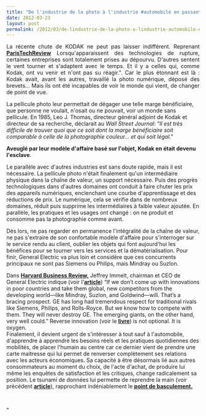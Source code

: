 ```yaml
---
title: "De l'industrie de la photo à l'industrie #automobile en passant par #GE"
date: 2012-03-23
layout: post
permalink: /2012/03/de-lindustrie-de-la-photo-a-lindustrie-automobile-en-passant-par-ge.html
---
```


<p style="text-align: justify">La récente chute de KODAK ne peut pas laisser indifférent. Reprenant <a href="http://www.paristechreview.com/2012/02/20/kodak-lecons-faillite/" target="_blank"><strong>ParisTechReview</strong></a> Lorsqu'apparaissent des technologies de rupture, certaines entreprises  sont totalement prises au dépourvu. D'autres sentent le vent tourner et  s'adaptent avec le temps. Et il y a celles qui, comme Kodak, ont vu  venir et n'ont pas su réagir.". Car le plus étonnant est là : Kodak avait, avant les autres, travaillé la photo numérique, déposé des brevets... Mais ils ont été incapables de voir le monde qui vient, de changer de point de vue.</p> <p style=""text-align: justify"">La pellicule photo leur permettait de dégager une telle marge bénéficiaire, que personne ne voulait, n'osait ou ne pouvait, voir un monde sans pellicule. En 1985, Leo J. Thomas, directeur général adjoint de Kodak et directeur de sa recherche, déclarait au <em>Wall Street Journal</em>:  “<em>Il est très difficile de trouver quoi que ce soit dont la marge  bénéficiaire soit comparable à celle de la photographie couleur… et qui  soit légal</em>.”</p> <p style=""text-align: justify""><strong>Aveuglé par leur modèle d'affaire basé sur l'objet, Kodak en était devenu l'esclave</strong>.</p>   <!--more-->   <p style=""text-align: justify"">Le parallèle avec d'autres industries est sans doute rapide, mais il est nécessaire. La pellicule photo n'était finalement qu'un intermédiaire physique dans la chaîne de valeur, un support nécessaire. Puis des progrès technologiques dans d'autres domaines ont conduit à faire chuter les prix des appareils numériques, enclenchant une courbe d'apprentissage et des réductions de prix. Le numérique, cela se vérifie dans de nombreux domaines, réduit puis supprime les intermédiaires à faible valeur ajoutée. En parallèle, les pratiques et les usages ont changé : on ne produit et consomme pas la photographie comme avant.</p> <p style=""text-align: justify"">Dès lors, ne pas regarder en permanence l'intégralité de la chaîne de valeur, ne pas s'extraire de son confortable modèle d'affaire pour s'interroger sur le service rendu au client, oublier les objets qui font aujourd'hui les bénéfices pour se tourner vers les services et la dématérialisation. Pour finir, General Electric va plus loin et considère que ces concurrents principaux ne sont pas Siemens ou Philips, mais Mindray ou Suzlon.</p> <div style=""text-align: justify"">Dans <a href=""http://www.slideshare.net/transportsdufutur/reverse-innovation-12118449"" target=""_blank""><strong>Harvard Business Review,</strong></a> Jeffrey Immelt, chairman et CEO de General Electric indique (voir l'<a href=""http://www.gereports.com/reverse-innovation-how-ge-is-disrupting-itself/"" target=""_blank""><strong>article</strong></a>) “If we don’t come up with  innovations in poor countries and take them global, new competitors from  the developing world—like Mindray, Suzlon, and Goldwind—will. That’s a  bracing prospect. GE has long had tremendous respect for traditional  rivals like Siemens, Philips, and Rolls-Royce. But we know how to  compete with them. They will never destroy GE. The emerging giants, on  the other hand, very well could.” Reverse innovation (voir le <a href=""http://www.amazon.com/Reverse-Innovation-Create-Home-Everywhere/dp/1422157644"" target=""_blank""><strong>livre</strong></a>) is not optional.  It is oxygen.</div> <div style=""text-align: justify"">Finalement, il devient urgent de s'intéresser à tout sauf à l'automobile, d'apprendre à apprendre les besoins réels et les pratiques quotidiennes des mobilités, de placer l'humain au centre car ce dernier vient de prendre une carte maitresse qui lui permet de renverser complètement ses relations avec les acteurs économiques. Sa capacité à être désormais lié aux autres consommateurs au moment du choix, de l'acte d'achat, de produire lui même les enquêtes de satisfaction et les critiques, change radicalement sa position. Le tsunami de données lui permette de reprendre la main (voir précédent <a href=""/2011/08/le-reverse-marketing-utilisant-le-tsunami-des-donnees-le-consommateur-reprend-la-main-quelles-conseq.html"" target=""_blank""><strong>article</strong></a>), rapprochant indéniablement le <a href=""/2012/01/le-point-de-basculement-automobile-siege-mobile-20-tippingpoint.html"" target=""_blank""><strong>point de basculement.</strong><br /></a></div> <p style=""text-align: justify""> </p>"